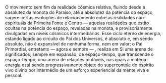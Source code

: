 ﻿O movimento sem fim da realidade cósmica relativa, fluindo desde a absolutez da monota do Paraíso, até a absolutez da potência do espaço, sugere certas evoluções de relacionamento entre as realidades não-espirituais da Primeira Fonte e Centro — aquelas realidades que estão ocultas na potência do espaço, reveladas na monota, e provisoriamente divulgadas em níveis cósmicos intermediários. Esse ciclo eterno de energia, estando ligado ao circuito do Pai dos Universos, é absoluto e, em sendo absoluto, não é expansível de nenhuma forma, nem em valor; o Pai Primordial, entretanto — agora e sempre — , realiza em Si uma arena de significados, sempre em expansão, de espaço-tempo, que transcende o espaço-tempo; uma arena de relações mutáveis, nas quais a matéria-energia está sendo progressivamente objeto do supercontole do espírito vivo divino por intermédio de um esforço experiencial da mente viva e pessoal.